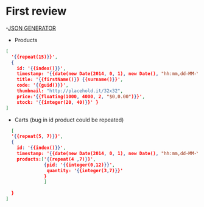 # First review


-[JSON GENERATOR](https://json-generator.com/)
  - Products
```json
[
  '{{repeat(15)}}',
  {
    id: '{{index()}}',
    timestamp: '{{date(new Date(2014, 0, 1), new Date(), "hh:mm,dd-MM-YYYY")}}',
    title: '{{firstName()}} {{surname()}}',
    code: '{{guid()}}',
    thumbnail: "http://placehold.it/32x32",
    price:'{{floating(1000, 4000, 2, "$0,0.00")}}',
    stock: '{{integer(20, 40)}}' }
]
```

  - Carts (bug in id product could be repeated)
```json
  [
  '{{repeat(5, 7)}}',
  {
	id: '{{index()}}',
	timestamp: '{{date(new Date(2014, 0, 1), new Date(), "hh:mm,dd-MM-YYYY")}}',
    products:['{{repeat(4 ,7)}}',
              {pid: '{{integer(0,12)}}',
               quantity: '{{integer(3,7)}}'
              }
              ]
    
  }
]
```
